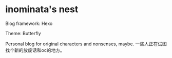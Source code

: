 # inominata's nest
Blog framework: Hexo

Theme: Butterfly


Personal blog for original characters and nonsenses, maybe. 
一些人正在试图找个新的放废话和oc的地方。
